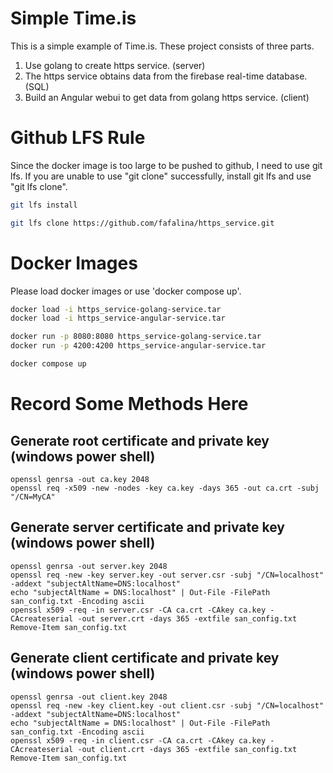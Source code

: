 # Simple Time.is
This is a simple example of Time.is. These project consists of three parts.
1. Use golang to create https service. (server)
2. The https service obtains data from the firebase real-time database. (SQL)
3. Build an Angular webui to get data from golang https service. (client)

# Github LFS Rule
Since the docker image is too large to be pushed to github, I need to use git lfs.
If you are unable to use "git clone" successfully, install git lfs and use "git lfs clone".
```bash
git lfs install
```
```bash
git lfs clone https://github.com/fafalina/https_service.git
```

# Docker Images
Please load docker images or use 'docker compose up'.
```bash
docker load -i https_service-golang-service.tar
docker load -i https_service-angular-service.tar

docker run -p 8080:8080 https_service-golang-service.tar
docker run -p 4200:4200 https_service-angular-service.tar
```

```bash
docker compose up
```

# Record Some Methods Here
## Generate root certificate and private key (windows power shell)
```shell
openssl genrsa -out ca.key 2048
openssl req -x509 -new -nodes -key ca.key -days 365 -out ca.crt -subj "/CN=MyCA"
```

## Generate server certificate and private key (windows power shell)
```shell
openssl genrsa -out server.key 2048
openssl req -new -key server.key -out server.csr -subj "/CN=localhost" -addext "subjectAltName=DNS:localhost"
echo "subjectAltName = DNS:localhost" | Out-File -FilePath san_config.txt -Encoding ascii
openssl x509 -req -in server.csr -CA ca.crt -CAkey ca.key -CAcreateserial -out server.crt -days 365 -extfile san_config.txt
Remove-Item san_config.txt
```

## Generate client certificate and private key (windows power shell)
```shell
openssl genrsa -out client.key 2048
openssl req -new -key client.key -out client.csr -subj "/CN=localhost" -addext "subjectAltName=DNS:localhost"
echo "subjectAltName = DNS:localhost" | Out-File -FilePath san_config.txt -Encoding ascii
openssl x509 -req -in client.csr -CA ca.crt -CAkey ca.key -CAcreateserial -out client.crt -days 365 -extfile san_config.txt
Remove-Item san_config.txt
```
